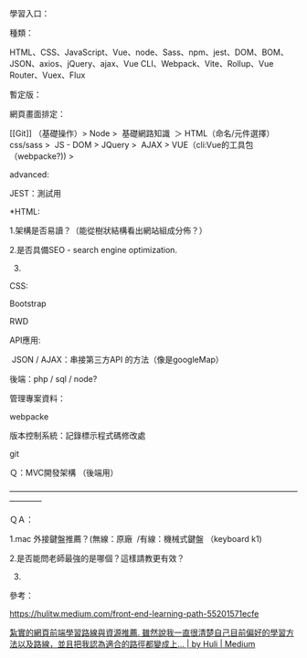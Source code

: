 學習入口：

種類：

HTML、CSS、JavaScript、Vue、node、Sass、npm、jest、DOM、BOM、JSON、axios、jQuery、ajax、Vue CLI、Webpack、Vite、Rollup、Vue Router、Vuex、Flux

  
暫定版：

  

網頁畫面排定：

 [[Git]] （基礎操作）> Node >  基礎網路知識  ＞ HTML（命名/元件選擇）css/sass >  JS - DOM > JQuery >  AJAX > VUE（cli:Vue的工具包（webpacke?)) > 

  

advanced:

JEST：測試用

*HTML: 

1.架構是否易讀？（能從樹狀結構看出網站組成分佈？）

2.是否具備SEO - search engine optimization.

3.

CSS:

Bootstrap

RWD

  

API應用:

 JSON / AJAX：串接第三方API 的方法（像是googleMap）

  

後端：php / sql / node?

  

管理專案資料：

webpacke

  

版本控制系統：記錄標示程式碼修改處

git

  

Ｑ：MVC開發架構 （後端用）


————————————————————————————————————————

  

ＱＡ：

1.mac 外接鍵盤推薦？(無線：原廠  /有線：機械式鍵盤 （keyboard k1)

2.是否能問老師最強的是哪個？這樣請教更有效？

3.

  

參考：

https://hulitw.medium.com/front-end-learning-path-55201571ecfe

[紮實的網頁前端學習路線與資源推薦. 雖然說我一直很清楚自己目前偏好的學習方法以及路線，並且把我認為適合的路徑都變成上… | by Huli | Medium](https://hulitw.medium.com/front-end-learning-path-55201571ecfe)
